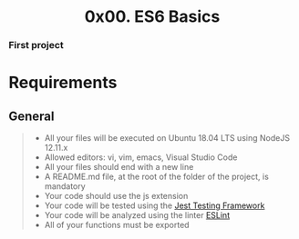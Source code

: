 <center><h1>0x00. ES6 Basics</h1></center>

### First project

# Requirements

## General

> - All your files will be executed on Ubuntu 18.04 LTS using NodeJS 12.11.x
> - Allowed editors: vi, vim, emacs, Visual Studio Code
> - All your files should end with a new line
> - A README.md file, at the root of the folder of the project, is mandatory
> - Your code should use the js extension
> - Your code will be tested using the <a href = "https://jestjs.io/"> Jest Testing Framework </a>
> - Your code will be analyzed using the linter <a href = "https://eslint.org/"> ESLint </a>
> - All of your functions must be exported

